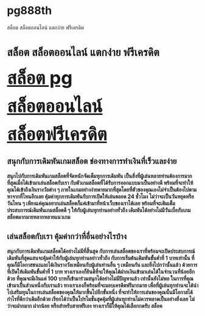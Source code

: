 # pg888th
สล็อต สล็อตออนไลน์ แตกง่าย ฟรีเครดิต
<H1>สล็อต สล็อตออนไลน์ แตกง่าย ฟรีเครดิต</H1>
<html>
<body>

<FONT SIZE=20><B><a href="https://pg888th.bet/">สล็อต pg</a><B></FONT>

</body>
</html>
  <html>
<body>

<FONT SIZE=20><B><a href="https://pg888th.bet/">สล็อตออนไลน์</a><B></FONT>

</body>
</html>
  <html>
<body>

<FONT SIZE=20><B><a href="https://pg888th.bet/">สล็อตฟรีเครดิต</a><B></FONT>

</body>
</html>
<B><H2>สนุกกับการเดิมพันเกมสล็อต ช่องทางการทำเงินที่เร็วและง่าย</H2></B>
สนุกไปกับการเดิมพันเกมสล็อตที่จัดหนักจัดเต็มทุกการเดิมพัน เป็นสิ่งที่ผู้เล่นหลายท่านต้องการมากที่สุดเมื่อได้เข้ามาเล่นสล็อตกับเรา กับตัวเกมสล็อตที่ได้รับการออกแบบมาเป็นอย่างดี พร้อมที่จะทำให้คุณได้เข้าถึงเงินรางวัลต่าง ๆ ภายในเกมอย่างง่ายดายมากที่สุดโดยที่ตัวของคุณเองไม่จำเป็นต้องไปตามหาจากที่ไหนอีกเลย คุ้มค่าทุกการเดิมพันกับการเปิดให้เล่นตลอด 24 ชั่วโมง ไม่ว่าจะเป็นวันหยุดหรือวันไหน ๆ เพียงแค่คุณอยากเล่นสล็อตก็แค่เข้ามาที่หน้าเว็บของเราได้เลย พร้อมที่จะเติมเต็มประสบการณ์เดิมพันเกมสล็อตดี ๆ ให้กับผู้เล่นทุกท่านอย่างทั่วถึง เดิมพันได้อย่างไม่มีวันเบื่อกับเกมสล็อตมากมายหลากหลายแนวเกม
<B><H2>เล่นสล็อตกับเรา คุ้มค่ากว่าที่อื่นอย่างไรบ้าง</H2></B>
  สนุกกับการเดิมพันเกมสล็อตได้อย่างไม่มีที่สิ้นสุด กับการเล่นสล็อตของเราที่พร้อมจะเปิดประสบการณ์เดิมพันที่สุดแสนจะคุ้มค่าให้กับผู้เล่นทุกท่านอย่าวทั่วถึง กับการเริ่มต้นเดิมพันขั้นต่ำที่ 1 บาทเท่านั้น ที่คุณก็มีโอกาสชนะและได้เงินรางวัลเหมือนกับผู้เล่นท่านอื่น ๆ เหมือนกัน และยิ่งไปกว่านั้นแล้ว ด้วยการที่เปิดให้เดิมพันขั้นต่ำที่ 1 บาท ทางเราเองก็ยินดีที่จะให้คุณได้ฝากเงินเข้ามาเล่นได้ในจำนวนที่น้อยอีกด้วย ที่คุณจะมีเงินแค่ 100 บาทก็เข้ามาร่วมสนุกได้อย่างไม่มีปัญหาแล้ว
เท่านั้นยังไม่พอ ในการที่คุณเข้ามาเป็นส่วนหนึ่งกับเราแล้ว ทางเราเองก็พร้อมที่จะมอบเครดิตฟรีมากมาย เพื่อที่ผู้เล่นทุกท่านจะได้นำไปเสริมทุนในการเล่นสล็อตของคุณให้มากขึ้นไปอีกขั้นหนึ่ง ที่จะทำให้การเล่นของคุณนั้นมีโอกาสได้กำไรที่ดีกว่าเดิมอีกด้วย เรียกได้ว่าเป็นโปรโมชั่นสุดคุ้มที่ผู้เล่นทุกท่านไม่ควรพลาดเป็นอย่างยิ่งเลย ไม่ว่าจะฝากมาก ฝากน้อย หรือสำหรับสายฟรีเอง ทางเราก็มีให้คุณได้เลือกกดรับ
สล็อค
